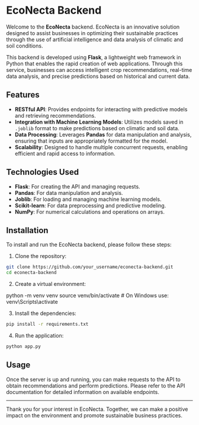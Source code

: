# EcoNecta Backend

Welcome to the **EcoNecta** backend. EcoNecta is an innovative solution designed to assist businesses in optimizing their sustainable practices through the use of artificial intelligence and data analysis of climatic and soil conditions.

This backend is developed using **Flask**, a lightweight web framework in Python that enables the rapid creation of web applications. Through this service, businesses can access intelligent crop recommendations, real-time data analysis, and precise predictions based on historical and current data.

## Features

- **RESTful API**: Provides endpoints for interacting with predictive models and retrieving recommendations.
- **Integration with Machine Learning Models**: Utilizes models saved in `.joblib` format to make predictions based on climatic and soil data.
- **Data Processing**: Leverages **Pandas** for data manipulation and analysis, ensuring that inputs are appropriately formatted for the model.
- **Scalability**: Designed to handle multiple concurrent requests, enabling efficient and rapid access to information.

## Technologies Used

- **Flask**: For creating the API and managing requests.
- **Pandas**: For data manipulation and analysis.
- **Joblib**: For loading and managing machine learning models.
- **Scikit-learn**: For data preprocessing and predictive modeling.
- **NumPy**: For numerical calculations and operations on arrays.

## Installation

To install and run the EcoNecta backend, please follow these steps:

1. Clone the repository:
  ```bash
  git clone https://github.com/your_username/econecta-backend.git
  cd econecta-backend
  ```
2. Create a virtual environment:

python -m venv venv
source venv/bin/activate  # On Windows use: venv\Scripts\activate

3. Install the dependencies:
  ```bash
  pip install -r requirements.txt
  ```

4. Run the application:
  ```bash
  python app.py
  ```

## Usage

Once the server is up and running, you can make requests to the API to obtain recommendations and perform predictions. Please refer to the API documentation for detailed information on available endpoints.

---

Thank you for your interest in EcoNecta. Together, we can make a positive impact on the environment and promote sustainable business practices.
